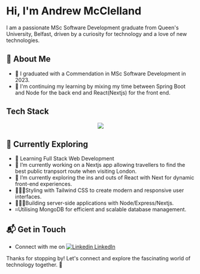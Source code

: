 # Hi, I'm Andrew McClelland

I am a passionate MSc Software Development graduate from Queen's University, Belfast, driven by a curiosity for technology and a love of new technologies.

## 🚀 About Me

- 🔭 I graduated with a Commendation in MSc Software Development in 2023.
- 📝 I'm continuing my learning by  mixing my time between Spring Boot and Node for the back end and React(Nextjs) for the front end.

## Tech Stack
<p align="center">
  <a href="https://skillicons.dev">
<img src="https://skillicons.dev/icons?i=git,java,mongodb,nodejs,express,nextjs,react,js,html,css"/>
  </a>
</p>

## 🌱 Currently Exploring

- 🚀 Learning Full Stack Web Development
- 🔭 I’m currently working on a Nextjs app allowing travellers to find the best public tranpsort route when visiting London.
- 🌱 I’m currently exploring the ins and outs of React with Next for dynamic front-end experiences.
- 🧑🏻‍💻Styling with Tailwind CSS to create modern and responsive user interfaces.
- 👷🏻‍♂️Building server-side applications with Node/Express/Nextjs.
- ⌗Utilising MongoDB for efficient and scalable database management.

## 📬 Get in Touch

- Connect with me on [![Linkedin](https://i.stack.imgur.com/gVE0j.png) LinkedIn](https://www.linkedin.com/in/aejmcclelland)

Thanks for stopping by! Let's connect and explore the fascinating world of technology together. 🚀



<!--

- 📫 How to reach me: ...
- 😄 Pronouns: ...
- ⚡ Fun fact: ...
-->
